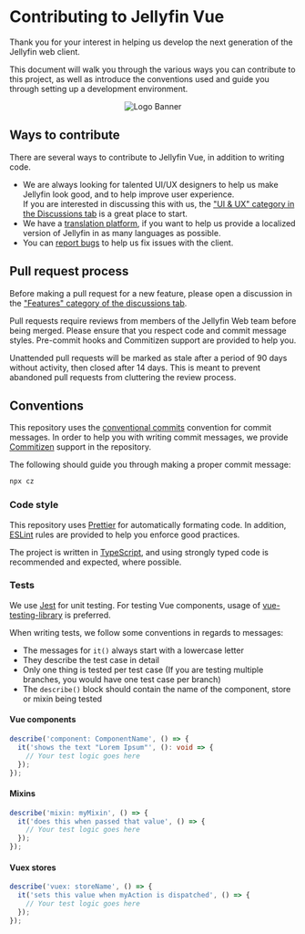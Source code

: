 # Contributing to Jellyfin Vue

Thank you for your interest in helping us develop the next generation of the Jellyfin web client.

This document will walk you through the various ways you can contribute to this project, as well as introduce the conventions used and guide you through setting up a development environment.

<p align="center">
<img alt="Logo Banner" src="https://raw.githubusercontent.com/jellyfin/jellyfin-ux/master/branding/SVG/banner-logo-solid.svg?sanitize=true"/>
</p>

## Ways to contribute

There are several ways to contribute to Jellyfin Vue, in addition to writing code.

- We are always looking for talented UI/UX designers to help us make Jellyfin look good, and to help improve user experience.  
  If you are interested in discussing this with us, the ["UI & UX" category in the Discussions tab](https://github.com/jellyfin/jellyfin-vue/discussions?discussions_q=category%3A%22UI+%26+UX%22) is a great place to start.
- We have a [translation platform](https://translate.jellyfin.org/projects/jellyfin-vue/jellyfin-vue/#translations), if you want to help us provide a localized version of Jellyfin in as many languages as possible.
- You can [report bugs](https://github.com/jellyfin/jellyfin-vue/issues/) to help us fix issues with the client.

## Pull request process

Before making a pull request for a new feature, please open a discussion in the ["Features" category of the discussions tab](https://github.com/jellyfin/jellyfin-vue/discussions?discussions_q=category%3AFeatures).

Pull requests require reviews from members of the Jellyfin Web team before being merged. Please ensure that you respect code and commit message styles. Pre-commit hooks and Commitizen support are provided to help you.

Unattended pull requests will be marked as stale after a period of 90 days without activity, then closed after 14 days. This is meant to prevent abandoned pull requests from cluttering the review process.

## Conventions

This repository uses the [conventional commits](https://www.conventionalcommits.org/en/v1.0.0/) convention for commit messages. In order to help you with writing commit messages, we provide [Commitizen](https://github.com/commitizen/cz-cli) support in the repository.

The following should guide you through making a proper commit message:

```bash
npx cz
```

### Code style

This repository uses [Prettier](https://prettier.io/) for automatically formating code. In addition, [ESLint](https://eslint.org/) rules are provided to help you enforce good practices.

The project is written in [TypeScript](typescriptlang.org/), and using strongly typed code is recommended and expected, where possible.

### Tests

We use [Jest](https://jestjs.io/) for unit testing. For testing Vue components, usage of [vue-testing-library](https://testing-library.com/docs/vue-testing-library/intro/) is preferred.

When writing tests, we follow some conventions in regards to messages:

- The messages for `it()` always start with a lowercase letter
- They describe the test case in detail
- Only one thing is tested per test case (If you are testing multiple branches, you would have one test case per branch)
- The `describe()` block should contain the name of the component, store or mixin being tested

#### Vue components

```typescript
describe('component: ComponentName', () => {
  it('shows the text "Lorem Ipsum"', (): void => {
    // Your test logic goes here
  });
});
```

#### Mixins

```typescript
describe('mixin: myMixin', () => {
  it('does this when passed that value', () => {
    // Your test logic goes here
  });
});
```

#### Vuex stores

```typescript
describe('vuex: storeName', () => {
  it('sets this value when myAction is dispatched', () => {
    // Your test logic goes here
  });
});
```
